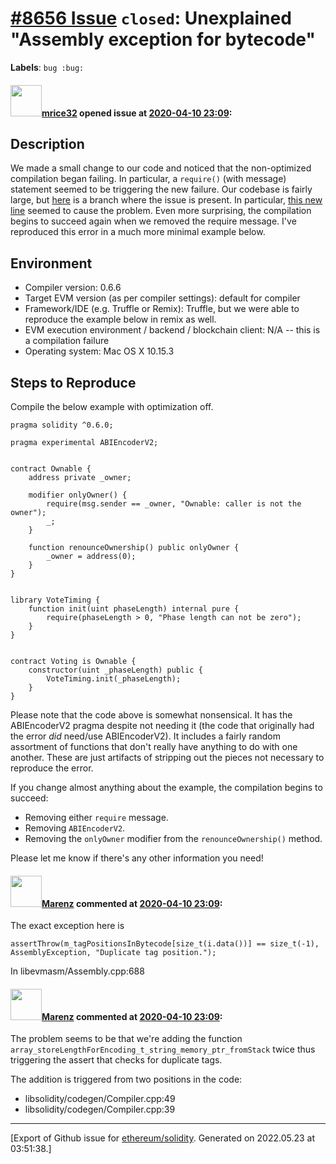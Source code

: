 # [\#8656 Issue](https://github.com/ethereum/solidity/issues/8656) `closed`: Unexplained "Assembly exception for bytecode"
**Labels**: `bug :bug:`


#### <img src="https://avatars.githubusercontent.com/u/11791551?u=466a5e9faac1e784bd41d897be64e631f25bd50f&v=4" width="50">[mrice32](https://github.com/mrice32) opened issue at [2020-04-10 23:09](https://github.com/ethereum/solidity/issues/8656):

## Description

We made a small change to our code and noticed that the non-optimized compilation began failing. In particular, a `require()` (with message) statement seemed to be triggering the new failure. Our codebase is fairly large, but [here](https://github.com/UMAprotocol/protocol/tree/solidity_compilation_example) is a branch where the issue is present. In particular, [this new line](https://github.com/UMAprotocol/protocol/blob/e527ca542479e79a593cc249da6eac5c8b1c86d5/core/contracts/oracle/implementation/VoteTiming.sol#L21) seemed to cause the problem. Even more surprising, the compilation begins to succeed again when we removed the require message. I've reproduced this error in a much more minimal example below.

## Environment

- Compiler version: 0.6.6
- Target EVM version (as per compiler settings): default for compiler
- Framework/IDE (e.g. Truffle or Remix): Truffle, but we were able to reproduce the example below in remix as well.
- EVM execution environment / backend / blockchain client: N/A -- this is a compilation failure
- Operating system: Mac OS X 10.15.3

## Steps to Reproduce

Compile the below example with optimization off.

```solidity
pragma solidity ^0.6.0;

pragma experimental ABIEncoderV2;


contract Ownable {
    address private _owner;

    modifier onlyOwner() {
        require(msg.sender == _owner, "Ownable: caller is not the owner");
        _;
    }

    function renounceOwnership() public onlyOwner {
        _owner = address(0);
    }
}


library VoteTiming {
    function init(uint phaseLength) internal pure {
        require(phaseLength > 0, "Phase length can not be zero");
    }
}


contract Voting is Ownable {
    constructor(uint _phaseLength) public {
        VoteTiming.init(_phaseLength);
    }
}
```

Please note that the code above is somewhat nonsensical. It has the ABIEncoderV2 pragma despite not needing it (the code that originally had the error *did* need/use ABIEncoderV2). It includes a fairly random assortment of functions that don't really have anything to do with one another. These are just artifacts of stripping out the pieces not necessary to reproduce the error.

If you change almost anything about the example, the compilation begins to succeed:
- Removing either `require` message.
- Removing `ABIEncoderV2`.
- Removing the `onlyOwner` modifier from the `renounceOwnership()` method.

Please let me know if there's any other information you need!

#### <img src="https://avatars.githubusercontent.com/u/424752?u=038e104b849efd16f076b671ef6c46af7073bfa7&v=4" width="50">[Marenz](https://github.com/Marenz) commented at [2020-04-10 23:09](https://github.com/ethereum/solidity/issues/8656#issuecomment-623550204):

The exact exception here is 
```
assertThrow(m_tagPositionsInBytecode[size_t(i.data())] == size_t(-1), AssemblyException, "Duplicate tag position.");
```

In libevmasm/Assembly.cpp:688

#### <img src="https://avatars.githubusercontent.com/u/424752?u=038e104b849efd16f076b671ef6c46af7073bfa7&v=4" width="50">[Marenz](https://github.com/Marenz) commented at [2020-04-10 23:09](https://github.com/ethereum/solidity/issues/8656#issuecomment-623970213):

The problem seems to be that we're adding the function `array_storeLengthForEncoding_t_string_memory_ptr_fromStack` twice thus triggering the assert that checks for duplicate tags.

The addition is triggered from two positions in the code:
* libsolidity/codegen/Compiler.cpp:49
* libsolidity/codegen/Compiler.cpp:39


-------------------------------------------------------------------------------



[Export of Github issue for [ethereum/solidity](https://github.com/ethereum/solidity). Generated on 2022.05.23 at 03:51:38.]
